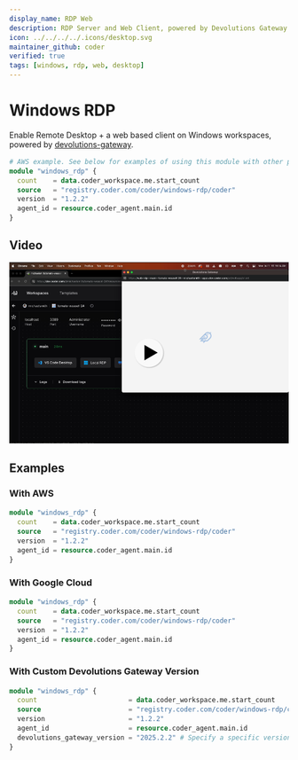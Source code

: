 ```yaml
---
display_name: RDP Web
description: RDP Server and Web Client, powered by Devolutions Gateway
icon: ../../../../.icons/desktop.svg
maintainer_github: coder
verified: true
tags: [windows, rdp, web, desktop]
---
```


# Windows RDP

Enable Remote Desktop + a web based client on Windows workspaces, powered by [devolutions-gateway](https://github.com/Devolutions/devolutions-gateway).

```tf
# AWS example. See below for examples of using this module with other providers
module "windows_rdp" {
  count    = data.coder_workspace.me.start_count
  source   = "registry.coder.com/coder/windows-rdp/coder"
  version  = "1.2.2"
  agent_id = resource.coder_agent.main.id
}
```

## Video

[![Video](./video-thumbnails/video-thumbnail.png)](https://github.com/coder/modules/assets/28937484/fb5f4a55-7b69-4550-ab62-301e13a4be02)

## Examples

### With AWS

```tf
module "windows_rdp" {
  count    = data.coder_workspace.me.start_count
  source   = "registry.coder.com/coder/windows-rdp/coder"
  version  = "1.2.2"
  agent_id = resource.coder_agent.main.id
}
```

### With Google Cloud

```tf
module "windows_rdp" {
  count    = data.coder_workspace.me.start_count
  source   = "registry.coder.com/coder/windows-rdp/coder"
  version  = "1.2.2"
  agent_id = resource.coder_agent.main.id
}
```

### With Custom Devolutions Gateway Version

```tf
module "windows_rdp" {
  count                       = data.coder_workspace.me.start_count
  source                      = "registry.coder.com/coder/windows-rdp/coder"
  version                     = "1.2.2"
  agent_id                    = resource.coder_agent.main.id
  devolutions_gateway_version = "2025.2.2" # Specify a specific version
}
```
